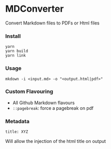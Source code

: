# MDConverter
Convert Markdown files to PDFs or Html files

### Install
```
yarn
yarn build
yarn link
```

### Usage
```
mkdown -i <input.md> -o "<output.html|pdf>"
```

### Custom Flavouring
- All Github Markdown flavours
- `::pagebreak`: force a pagebreak on pdf

### Metadata
```
title: XYZ
```
Will allow the injection of the html title on output
